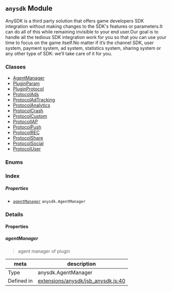 
## `anysdk` Module






AnySDK is a third party solution that offers game developers SDK integration without making changes to the SDK's features or parameters.It can do all of this while remaining invisible to your end user.Our goal is to handle all the tedious SDK integration work for you so that you can use your time to focus on the game itself.No matter if it’s the channel SDK, user system, payment system, ad system, statistics system, sharing system or any other type of SDK: we’ll take care of it for you.


### Classes

  - [AgentManager](../classes/AgentManager.md)
  - [PluginParam](../classes/PluginParam.md)
  - [PluginProtocol](../classes/PluginProtocol.md)
  - [ProtocolAds](../classes/ProtocolAds.md)
  - [ProtocolAdTracking](../classes/ProtocolAdTracking.md)
  - [ProtocolAnalytics](../classes/ProtocolAnalytics.md)
  - [ProtocolCrash](../classes/ProtocolCrash.md)
  - [ProtocolCustom](../classes/ProtocolCustom.md)
  - [ProtocolIAP](../classes/ProtocolIAP.md)
  - [ProtocolPush](../classes/ProtocolPush.md)
  - [ProtocolREC](../classes/ProtocolREC.md)
  - [ProtocolShare](../classes/ProtocolShare.md)
  - [ProtocolSocial](../classes/ProtocolSocial.md)
  - [ProtocolUser](../classes/ProtocolUser.md)

### Enums



### Index

##### Properties

  - [`agentManager`](#agentmanager) `anysdk.AgentManager` 





### Details


#### Properties


##### agentManager

> agent manager of plugin

| meta | description |
|------|-------------|
| Type | anysdk.AgentManager |
| Defined in | [extensions/anysdk/jsb_anysdk.js:40](https://github.com/cocos-creator/engine/blob/8f14bc42a40e57c2d3b846c4f7f26f1a1753232c/extensions/anysdk/jsb_anysdk.js#L40) |






